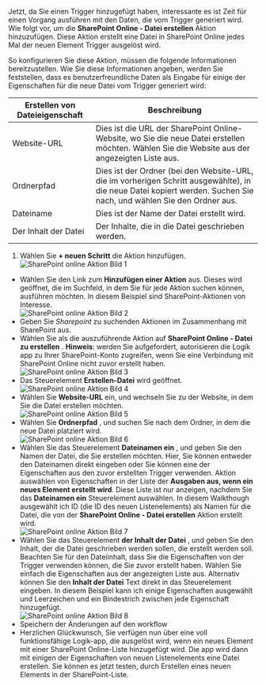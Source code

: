 Jetzt, da Sie einen Trigger hinzugefügt haben, interessante es ist Zeit für einen Vorgang ausführen mit den Daten, die vom Trigger generiert wird. Wie folgt vor, um die **SharePoint Online - Datei erstellen** Aktion hinzuzufügen. Diese Aktion erstellt eine Datei in SharePoint Online jedes Mal der neuen Element Trigger ausgelöst wird. 

So konfigurieren Sie diese Aktion, müssen die folgende Informationen bereitzustellen. Wie Sie diese Informationen angeben, werden Sie feststellen, dass es benutzerfreundliche Daten als Eingabe für einige der Eigenschaften für die neue Datei vom Trigger generiert wird:

|Erstellen von Dateieigenschaft|Beschreibung|
|---|---|
|Website-URL|Dies ist die URL der SharePoint Online-Website, wo Sie die neue Datei erstellen möchten. Wählen Sie die Website aus der angezeigten Liste aus.|
|Ordnerpfad|Dies ist der Ordner (bei den Website-URL, die im vorherigen Schritt ausgewählte), in die neue Datei kopiert werden. Suchen Sie nach, und wählen Sie den Ordner aus.|
|Dateiname|Dies ist der Name der Datei erstellt wird.|
|Der Inhalt der Datei|Der Inhalte, die in die Datei geschrieben werden.|

1. Wählen Sie **+ neuen Schritt** die Aktion hinzufügen.  
![SharePoint online Aktion Bild 1](./media/connectors-create-api-sharepointonline/action-1.png)  
- Wählen Sie den Link zum **Hinzufügen einer Aktion** aus. Dieses wird geöffnet, die im Suchfeld, in dem Sie für jede Aktion suchen können, ausführen möchten. In diesem Beispiel sind SharePoint-Aktionen von Interesse.    
![SharePoint online Aktion Bild 2](./media/connectors-create-api-sharepointonline/action-2.png)    
- Geben Sie *Sharepoint* zu suchenden Aktionen im Zusammenhang mit SharePoint aus.
- Wählen Sie als die auszuführende Aktion auf **SharePoint Online - Datei zu erstellen** .   **Hinweis**: werden Sie aufgefordert, autorisieren die Logik app zu Ihrer SharePoint-Konto zugreifen, wenn Sie eine Verbindung mit SharePoint Online nicht zuvor erstellt haben.    
![SharePoint online Aktion Bild 3](./media/connectors-create-api-sharepointonline/action-3.png)    
- Das Steuerelement **Erstellen-Datei** wird geöffnet.   
![SharePoint online Aktion Bild 4](./media/connectors-create-api-sharepointonline/action-4.png)     
- Wählen Sie **Website-URL** ein, und wechseln Sie zu der Website, in dem Sie die Datei erstellen möchten.     
![SharePoint online Aktion Bild 5](./media/connectors-create-api-sharepointonline/action-5.png)  
- Wählen Sie **Ordnerpfad** , und suchen Sie nach dem Ordner, in dem die neue Datei platziert wird.  
![SharePoint online Aktion Bild 6](./media/connectors-create-api-sharepointonline/action-6.png)  
- Wählen Sie das Steuerelement **Dateinamen ein** , und geben Sie den Namen der Datei, die Sie erstellen möchten. Hier, Sie können entweder den Dateinamen direkt eingeben oder Sie können eine der Eigenschaften aus den zuvor erstellten Trigger verwenden. Aktion auswählen von Eigenschaften in der Liste der **Ausgaben aus, wenn ein neues Element erstellt wird**. Diese Liste ist nur anzeigen, nachdem Sie das **Dateinamen ein** Steuerelement auswählen. In diesem Walkthough ausgewählt ich ID (die ID des neuen Listenelements) als Namen für die Datei, die von der **SharePoint Online - Datei erstellen** Aktion erstellt wird.    
![SharePoint online Aktion Bild 7](./media/connectors-create-api-sharepointonline/action-7.png)  
- Wählen Sie das Steuerelement **der Inhalt der Datei** , und geben Sie den Inhalt, der die Datei geschrieben werden sollen, die erstellt werden soll. Beachten Sie für den Dateiinhalt, dass Sie die Eigenschaften von der Trigger verwenden können, die Sie zuvor erstellt haben. Wählen Sie einfach die Eigenschaften aus der angezeigten Liste aus. Alternativ können Sie den **Inhalt der Datei** Text direkt in das Steuerelement eingeben. In diesem Beispiel kann ich einige Eigenschaften ausgewählt und Leerzeichen und ein Bindestrich zwischen jede Eigenschaft hinzugefügt.        
![SharePoint online Aktion Bild 8](./media/connectors-create-api-sharepointonline/action-8.png)  
- Speichern der Änderungen auf den workflow  
- Herzlichen Glückwunsch, Sie verfügen nun über eine voll funktionsfähige Logik-app, die ausgelöst wird, wenn ein neues Element mit einer SharePoint Online-Liste hinzugefügt wird. Die app wird dann mit einigen der Eigenschaften von neuen Listenelements eine Datei erstellen.  Sie können es jetzt testen, durch Erstellen eines neuen Elements in der SharePoint-Liste. 
